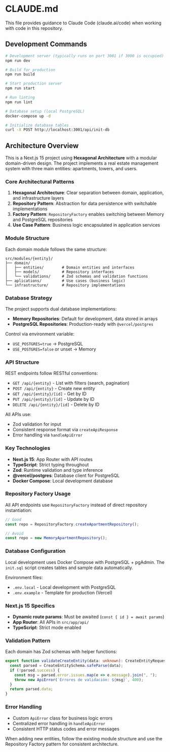 # CLAUDE.md

This file provides guidance to Claude Code (claude.ai/code) when working with code in this repository.

## Development Commands

```bash
# Development server (typically runs on port 3001 if 3000 is occupied)
npm run dev

# Build for production
npm run build

# Start production server
npm run start

# Run linting
npm run lint

# Database setup (local PostgreSQL)
docker-compose up -d

# Initialize database tables
curl -X POST http://localhost:3001/api/init-db
```

## Architecture Overview

This is a Next.js 15 project using **Hexagonal Architecture** with a modular domain-driven design. The project implements a real estate management system with three main entities: apartments, towers, and users.

### Core Architectural Patterns

1. **Hexagonal Architecture**: Clear separation between domain, application, and infrastructure layers
2. **Repository Pattern**: Abstraction for data persistence with switchable implementations
3. **Factory Pattern**: `RepositoryFactory` enables switching between Memory and PostgreSQL repositories
4. **Use Case Pattern**: Business logic encapsulated in application services

### Module Structure

Each domain module follows the same structure:
```
src/modules/{entity}/
├── domain/
│   ├── entities/        # Domain entities and interfaces
│   ├── models/          # Repository interfaces
│   └── validations/     # Zod schemas and validation functions
├── aplications/         # Use cases (business logic)
└── infrastructure/      # Repository implementations
```

### Database Strategy

The project supports dual database implementations:

- **Memory Repositories**: Default for development, data stored in arrays
- **PostgreSQL Repositories**: Production-ready with `@vercel/postgres`

Control via environment variable:
- `USE_POSTGRES=true` → PostgreSQL
- `USE_POSTGRES=false` or unset → Memory

### API Structure

REST endpoints follow RESTful conventions:
- `GET /api/{entity}` - List with filters (search, pagination)
- `POST /api/{entity}` - Create new entity
- `GET /api/{entity}/[id]` - Get by ID
- `PUT /api/{entity}/[id]` - Update by ID
- `DELETE /api/{entity}/[id]` - Delete by ID

All APIs use:
- Zod validation for input
- Consistent response format via `createApiResponse`
- Error handling via `handleApiError`

### Key Technologies

- **Next.js 15**: App Router with API routes
- **TypeScript**: Strict typing throughout
- **Zod**: Runtime validation and type inference
- **@vercel/postgres**: Database client for PostgreSQL
- **Docker Compose**: Local development database

### Repository Factory Usage

All API endpoints use `RepositoryFactory` instead of direct repository instantiation:

```typescript
// Good
const repo = RepositoryFactory.createApartmentRepository();

// Avoid
const repo = new MemoryApartmentRepository();
```

### Database Configuration

Local development uses Docker Compose with PostgreSQL + pgAdmin. The `init.sql` script creates tables and sample data automatically.

Environment files:
- `.env.local` - Local development with PostgreSQL
- `.env.example` - Template for production (Vercel)

### Next.js 15 Specifics

- **Dynamic route params**: Must be awaited (`const { id } = await params`)
- **App Router**: All APIs in `src/app/api/`
- **TypeScript**: Strict mode enabled

### Validation Pattern

Each domain has Zod schemas with helper functions:
```typescript
export function validateCreateEntity(data: unknown): CreateEntityRequest {
  const parsed = CreateEntitySchema.safeParse(data);
  if (!parsed.success) {
    const msg = parsed.error.issues.map(e => e.message).join(", ");
    throw new ApiError(`Errores de validación: ${msg}`, 400);
  }
  return parsed.data;
}
```

### Error Handling

- Custom `ApiError` class for business logic errors
- Centralized error handling in `handleApiError`
- Consistent HTTP status codes and error messages

When adding new entities, follow the existing module structure and use the Repository Factory pattern for consistent architecture.